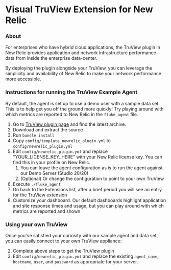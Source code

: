 Visual TruView Extension for New Relic
=================

### About
For enterprises who have hybrid cloud applications, the TruView plugin in New Relic provides application and network infrastructure performance data from inside the enterprise data-center.

By deploying the plugin alongside your TruView, you can leverage the simplicity and availability of New Relic to make your network performance more accessible.

### Instructions for running the TruView Example Agent

By default, the agent is set up to use a demo user with a sample data set. This is to help get you off the ground more quickly! Try playing around with which metrics are reported to New Relic in the `fluke_agent` file.

1. Go to <a href="https://github.com/FlukeNetworks/flukenetworks_truview_plugin" target="_blank">TruView plugin page</a> and find the latest archive.
1. Download and extract the source
1. Run `bundle install`
1. Copy `config/template_newrelic_plugin.yml` to `config/newrelic_plugin.yml`
1. Edit `config/newrelic_plugin.yml` and replace "YOUR_LICENSE_KEY_HERE" with your New Relic license key. You can find this in your profile on New Relic.
   1. You can leave the agent configuration as is to run the agent against our Demo Server (Studio 20/20)
   2. (Optional) Or change the configuration to point to your own TruView
1. Execute `./fluke_agent`
1. Go back to the Extensions list, after a brief period you will see an entry for the TruView extension
1. Customize your dashboard. Our default dashboards highlight application and site response times and usage, but you can play around with which metrics are reported and shown

### Using your own TruView

Once you've satisfied your curiosity with our sample agent and data set, you can easily connect to your own TruView appliance:

2. Complete above steps to get the TruView plugin
2. Edit `config/newrelic_plugin.yml` and replace the existing `agent_name`, `hostname`, `user`, and `password` as appropriate for your server.

